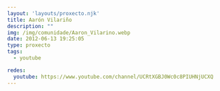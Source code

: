 ```yaml
---
layout: 'layouts/proxecto.njk'
title: Aarón Vilariño
description: ""
img: /img/comunidade/Aaron_Vilarino.webp
date: 2012-06-13 19:25:05
type: proxecto
tags:
  - youtube

redes:
  youtube: https://www.youtube.com/channel/UCRtXGBJ0Wc0c8PIUHNjUCXQ
---
```

